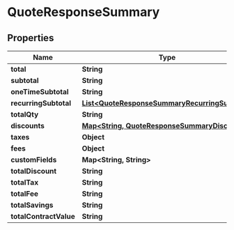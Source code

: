 

# QuoteResponseSummary


## Properties

Name | Type | Description | Notes
------------ | ------------- | ------------- | -------------
**total** | **String** |  |  [optional]
**subtotal** | **String** |  |  [optional]
**oneTimeSubtotal** | **String** |  |  [optional]
**recurringSubtotal** | [**List&lt;QuoteResponseSummaryRecurringSubtotal&gt;**](QuoteResponseSummaryRecurringSubtotal.md) |  |  [optional]
**totalQty** | **String** |  |  [optional]
**discounts** | [**Map&lt;String, QuoteResponseSummaryDiscounts&gt;**](QuoteResponseSummaryDiscounts.md) |  |  [optional]
**taxes** | **Object** |  |  [optional]
**fees** | **Object** |  |  [optional]
**customFields** | **Map&lt;String, String&gt;** |  |  [optional]
**totalDiscount** | **String** |  |  [optional]
**totalTax** | **String** |  |  [optional]
**totalFee** | **String** |  |  [optional]
**totalSavings** | **String** |  |  [optional]
**totalContractValue** | **String** |  |  [optional]



